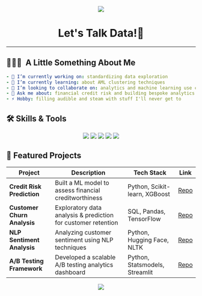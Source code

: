 <p align="center">
  <img src="https://capsule-render.vercel.app/api?type=waving&color=auto&height=200&section=header&text=Thanks%20for%20Dropping%20In!&fontSize=50&animation=fadeIn&descAlignY=80)"/>
</p>
<h1 align="center">
  Let's Talk Data!💬
</h1>

---

<h2> 👨🏻‍💻 &nbsp;A Little Something About Me</h2>

```yaml
- 🔭 I’m currently working on: standardizing data exploration
- 🌱 I’m currently learning: about AML clustering techniques
- 👯 I’m looking to collaborate on: analytics and machine learning use cases in the financial and medical industries
- 💬 Ask me about: financial credit risk and building bespoke analytics
- ⚡ Hobby: filling audible and steam with stuff I'll never get to
```
<h2> 🛠️ Skills & Tools</h2>
<p align="center"> <img src="https://img.shields.io/badge/Python-3776AB?style=for-the-badge&logo=python&logoColor=white"/> <img src="https://img.shields.io/badge/R-276DC3?style=for-the-badge&logo=r&logoColor=white"/> <img src="https://img.shields.io/badge/SQL-4479A1?style=for-the-badge&logo=postgresql&logoColor=white"/> <img src="https://img.shields.io/badge/Tableau-E97627?style=for-the-badge&logo=tableau&logoColor=white"/> <img src="https://img.shields.io/badge/TensorFlow-FF6F00?style=for-the-badge&logo=tensorflow&logoColor=white"/> </p>

## 🚀 Featured Projects

| Project | Description | Tech Stack | Link |
|---------|------------|------------|------|
| **Credit Risk Prediction** | Built a ML model to assess financial creditworthiness | Python, Scikit-learn, XGBoost | [Repo](https://github.com/yourusername/credit-risk) |
| **Customer Churn Analysis** | Exploratory data analysis & prediction for customer retention | SQL, Pandas, TensorFlow | [Repo](https://github.com/yourusername/churn-analysis) |
| **NLP Sentiment Analysis** | Analyzing customer sentiment using NLP techniques | Python, Hugging Face, NLTK | [Repo](https://github.com/yourusername/nlp-sentiment) |
| **A/B Testing Framework** | Developed a scalable A/B testing analytics dashboard | Python, Statsmodels, Streamlit | [Repo](https://github.com/yourusername/ab-testing) |

<p align="center">
  <img src="https://capsule-render.vercel.app/api?type=waving&color=gradient&height=100&section=footer"/>
</p>
